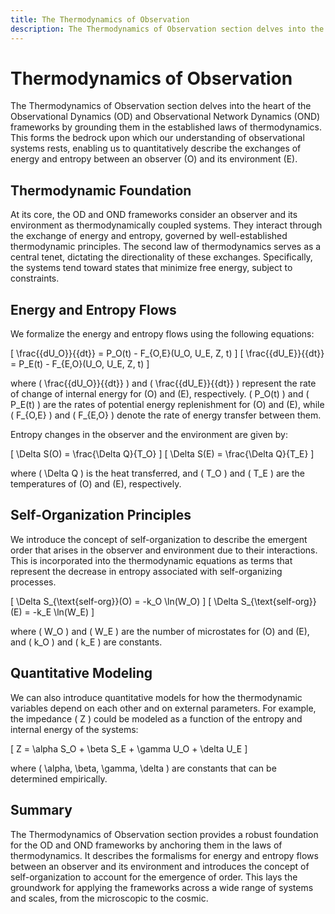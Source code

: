 ```yaml
---
title: The Thermodynamics of Observation
description: The Thermodynamics of Observation section delves into the heart of the Observational Dynamics (OD) and Observational Network Dynamics (OND) frameworks by grounding them in the established laws of thermodynamics. This forms the bedrock upon which our understanding of observational systems rests, enabling us to quantitatively describe the exchanges of energy and entropy between an observer O and its environment E.
---
```


# Thermodynamics of Observation

The Thermodynamics of Observation section delves into the heart of the Observational Dynamics (OD) and Observational Network Dynamics (OND) frameworks by grounding them in the established laws of thermodynamics. This forms the bedrock upon which our understanding of observational systems rests, enabling us to quantitatively describe the exchanges of energy and entropy between an observer \(O\) and its environment \(E\).

## Thermodynamic Foundation

At its core, the OD and OND frameworks consider an observer and its environment as thermodynamically coupled systems. They interact through the exchange of energy and entropy, governed by well-established thermodynamic principles. The second law of thermodynamics serves as a central tenet, dictating the directionality of these exchanges. Specifically, the systems tend toward states that minimize free energy, subject to constraints.

## Energy and Entropy Flows

We formalize the energy and entropy flows using the following equations:

\[
\frac{{dU_O}}{{dt}} = P_O(t) - F_{O,E}(U_O, U_E, Z, t)
\]
\[
\frac{{dU_E}}{{dt}} = P_E(t) - F_{E,O}(U_O, U_E, Z, t)
\]

where \( \frac{{dU_O}}{{dt}} \) and \( \frac{{dU_E}}{{dt}} \) represent the rate of change of internal energy for \(O\) and \(E\), respectively. \( P_O(t) \) and \( P_E(t) \) are the rates of potential energy replenishment for \(O\) and \(E\), while \( F_{O,E} \) and \( F_{E,O} \) denote the rate of energy transfer between them.

Entropy changes in the observer and the environment are given by:

\[
\Delta S(O) = \frac{\Delta Q}{T_O}
\]
\[
\Delta S(E) = \frac{\Delta Q}{T_E}
\]

where \( \Delta Q \) is the heat transferred, and \( T_O \) and \( T_E \) are the temperatures of \(O\) and \(E\), respectively.

## Self-Organization Principles

We introduce the concept of self-organization to describe the emergent order that arises in the observer and environment due to their interactions. This is incorporated into the thermodynamic equations as terms that represent the decrease in entropy associated with self-organizing processes.

\[
\Delta S_{\text{self-org}}(O) = -k_O \ln(W_O)
\]
\[
\Delta S_{\text{self-org}}(E) = -k_E \ln(W_E)
\]

where \( W_O \) and \( W_E \) are the number of microstates for \(O\) and \(E\), and \( k_O \) and \( k_E \) are constants.

## Quantitative Modeling

We can also introduce quantitative models for how the thermodynamic variables depend on each other and on external parameters. For example, the impedance \( Z \) could be modeled as a function of the entropy and internal energy of the systems:

\[
Z = \alpha S_O + \beta S_E + \gamma U_O + \delta U_E
\]

where \( \alpha, \beta, \gamma, \delta \) are constants that can be determined empirically.

## Summary

The Thermodynamics of Observation section provides a robust foundation for the OD and OND frameworks by anchoring them in the laws of thermodynamics. It describes the formalisms for energy and entropy flows between an observer and its environment and introduces the concept of self-organization to account for the emergence of order. This lays the groundwork for applying the frameworks across a wide range of systems and scales, from the microscopic to the cosmic.
